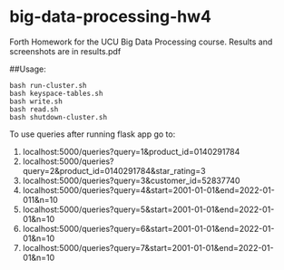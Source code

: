 # big-data-processing-hw4
Forth Homework for the UCU Big Data Processing course.
Results and screenshots are in results.pdf

##Usage:

```
bash run-cluster.sh
bash keyspace-tables.sh
bash write.sh
bash read.sh
bash shutdown-cluster.sh
```


To use queries after running flask app go to:

1. localhost:5000/queries?query=1&product_id=0140291784
2. localhost:5000/queries?query=2&product_id=0140291784&star_rating=3
3. localhost:5000/queries?query=3&customer_id=52837740
4. localhost:5000/queries?query=4&start=2001-01-01&end=2022-01-011&n=10
5. localhost:5000/queries?query=5&start=2001-01-01&end=2022-01-01&n=10
6. localhost:5000/queries?query=6&start=2001-01-01&end=2022-01-01&n=10
7. localhost:5000/queries?query=7&start=2001-01-01&end=2022-01-01&n=10

